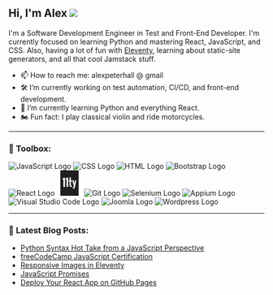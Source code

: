 ## Hi, I'm Alex <img src="https://raw.githubusercontent.com/MartinHeinz/MartinHeinz/master/wave.gif" width="30px">

I'm a Software Development Engineer in Test and Front-End Developer. I'm currently focused on learning Python and mastering React, JavaScript, and CSS. Also, having a lot of fun with [Eleventy](https://www.11ty.dev/), learning about static-site generators, and all that cool Jamstack stuff. 

- 📫 How to reach me: alexpeterhall @ gmail
- 🛠 I’m currently working on test automation, CI/CD, and front-end development.
- 🚀 I’m currently learning Python and everything React. 
- 🏍 Fun fact: I play classical violin and ride motorcycles.

---

### 🧰 Toolbox:

<img src="https://cdn.worldvectorlogo.com/logos/logo-javascript.svg" alt="JavaScript Logo" width="50" height="50"/> <img src="https://img.icons8.com/color/48/000000/css3.png" alt="CSS Logo" width="50" height="50"/> <img src="https://img.icons8.com/color/48/000000/html-5--v1.png" alt="HTML Logo" width="50" height="50"/> <img src="https://cdn.worldvectorlogo.com/logos/bootstrap-4.svg" alt="Bootstrap Logo" width="50" height="50"/> <img src="https://cdn.worldvectorlogo.com/logos/react-2.svg" alt="React Logo" width="50" height="50"/> <img src="https://github.com/devicons/devicon/blob/master/icons/eleventy/eleventy-original.svg" alt="Eleventy Logo" width="50" height="50"/> <img src="https://cdn.worldvectorlogo.com/logos/git-icon.svg" alt="Git Logo" width="50" height="50"/>  <img src="https://cdn.worldvectorlogo.com/logos/selenium-logo.svg" alt="Selenium Logo" width="50" height="50"/> <img src="https://cdn.worldvectorlogo.com/logos/appium.svg" alt="Appium Logo" width="50" height="50"/> <img src="https://cdn.worldvectorlogo.com/logos/visual-studio-code-1.svg" alt="Visual Studio Code Logo" width="50" height="50"/> <img src="https://cdn.worldvectorlogo.com/logos/joomla.svg" alt="Joomla Logo" width="50" height="50"/> <img src="https://cdn.worldvectorlogo.com/logos/wordpress-blue.svg" alt="Wordpress Logo" width="50" height="50"/> 

---

### 📝 Latest Blog Posts:

<!-- BLOG-POST-LIST:START -->
- [Python Syntax Hot Take from a JavaScript Perspective](https://alexpeterhall.com/blog/2021/05/27/python-vs-javascript-syntax/)
- [freeCodeCamp JavaScript Certification](https://alexpeterhall.com/blog/2021/04/15/fcc-javascript-certification/)
- [Responsive Images in Eleventy](https://alexpeterhall.com/blog/2021/04/05/responsive-images-eleventy/)
- [JavaScript Promises](https://alexpeterhall.com/blog/2021/03/29/javascript-promises/)
- [Deploy Your React App on GitHub Pages](https://alexpeterhall.com/blog/2021/03/12/deploy-github-pages-app/)
<!-- BLOG-POST-LIST:END -->
